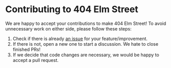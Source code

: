# Contributing to 404 Elm Street

We are happy to accept your contributions to make 404 Elm Street! To avoid unnecessary work on either side, please follow these steps:

1. Check if there is already [an issue](https://github.com/w0rm/elm-street-404/issues) for your feature/improvement.
2. If there is not, open a new one to start a discussion. We hate to close finished PRs!
3. If we decide that code changes are necessary, we would be happy to accept a pull request.
